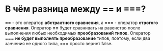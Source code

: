 В чём разница между == и ===?
=====================

**==** - это оператор **абстрактного сравнения**, а **===** - оператор **строгого сравнения**. Оператор **==** будет сравнивать на равенство после выполнения любых необходимых **преобразований типов**. Оператор **===** **не будет выполнять преобразование** типов, поэтому, если два занчения не одного типа, === просто вернет false.
